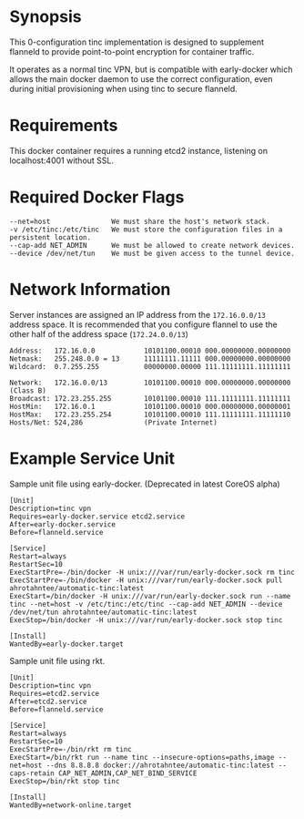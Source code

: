 Synopsis
======
This 0-configuration tinc implementation is designed to supplement flanneld to provide point-to-point encryption for container traffic.

It operates as a normal tinc VPN, but is compatible with early-docker which allows the main docker daemon to use the correct configuration, even during initial provisioning when using tinc to secure flanneld.

Requirements
======
This docker container requires a running etcd2 instance, listening on localhost:4001 without SSL.

Required Docker Flags
======
```
--net=host               We must share the host's network stack.
-v /etc/tinc:/etc/tinc   We must store the configuration files in a persistent location.
--cap-add NET_ADMIN      We must be allowed to create network devices.
--device /dev/net/tun    We must be given access to the tunnel device.
```

Network Information
======

Server instances are assigned an IP address from the `172.16.0.0/13` address space. It is recommended that you configure flannel to use the other half of the address space (`172.24.0.0/13`)
```
Address:   172.16.0.0            10101100.00010 000.00000000.00000000
Netmask:   255.248.0.0 = 13      11111111.11111 000.00000000.00000000
Wildcard:  0.7.255.255           00000000.00000 111.11111111.11111111

Network:   172.16.0.0/13         10101100.00010 000.00000000.00000000 (Class B)
Broadcast: 172.23.255.255        10101100.00010 111.11111111.11111111
HostMin:   172.16.0.1            10101100.00010 000.00000000.00000001
HostMax:   172.23.255.254        10101100.00010 111.11111111.11111110
Hosts/Net: 524,286               (Private Internet)
```

Example Service Unit
======
Sample unit file using early-docker. (Deprecated in latest CoreOS alpha)
```
[Unit]
Description=tinc vpn
Requires=early-docker.service etcd2.service
After=early-docker.service
Before=flanneld.service

[Service]
Restart=always
RestartSec=10
ExecStartPre=-/bin/docker -H unix:///var/run/early-docker.sock rm tinc
ExecStartPre=-/bin/docker -H unix:///var/run/early-docker.sock pull ahrotahntee/automatic-tinc:latest
ExecStart=/bin/docker -H unix:///var/run/early-docker.sock run --name tinc --net=host -v /etc/tinc:/etc/tinc --cap-add NET_ADMIN --device /dev/net/tun ahrotahntee/automatic-tinc:latest
ExecStop=/bin/docker -H unix:///var/run/early-docker.sock stop tinc

[Install]
WantedBy=early-docker.target
```

Sample unit file using rkt.
```
[Unit]
Description=tinc vpn
Requires=etcd2.service
After=etcd2.service
Before=flanneld.service

[Service]
Restart=always
RestartSec=10
ExecStartPre=-/bin/rkt rm tinc
ExecStart=/bin/rkt run --name tinc --insecure-options=paths,image --net=host --dns 8.8.8.8 docker://ahrotahntee/automatic-tinc:latest --caps-retain CAP_NET_ADMIN,CAP_NET_BIND_SERVICE
ExecStop=/bin/rkt stop tinc

[Install]
WantedBy=network-online.target
